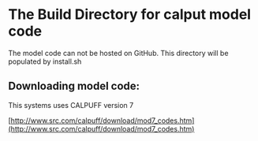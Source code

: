 # The Build Directory for calput model code

The model code can not be hosted on GitHub. This directory will be populated by install.sh

## Downloading model code:

This systems uses CALPUFF version 7

[http://www.src.com/calpuff/download/mod7_codes.htm](http://www.src.com/calpuff/download/mod7_codes.htm)
